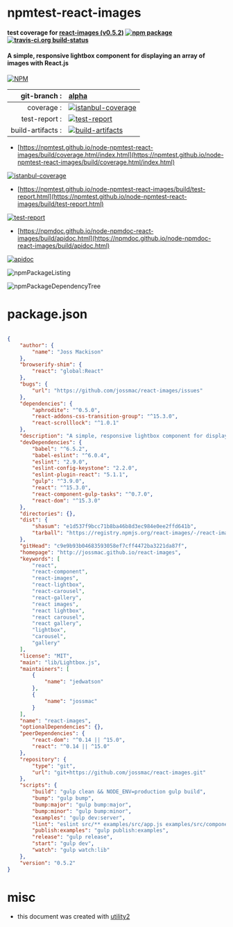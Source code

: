 # npmtest-react-images

#### test coverage for  [react-images (v0.5.2)](http://jossmac.github.io/react-images)  [![npm package](https://img.shields.io/npm/v/npmtest-react-images.svg?style=flat-square)](https://www.npmjs.org/package/npmtest-react-images) [![travis-ci.org build-status](https://api.travis-ci.org/npmtest/node-npmtest-react-images.svg)](https://travis-ci.org/npmtest/node-npmtest-react-images)

#### A simple, responsive lightbox component for displaying an array of images with React.js

[![NPM](https://nodei.co/npm/react-images.png?downloads=true&downloadRank=true&stars=true)](https://www.npmjs.com/package/react-images)

| git-branch : | [alpha](https://github.com/npmtest/node-npmtest-react-images/tree/alpha)|
|--:|:--|
| coverage : | [![istanbul-coverage](https://npmtest.github.io/node-npmtest-react-images/build/coverage.badge.svg)](https://npmtest.github.io/node-npmtest-react-images/build/coverage.html/index.html)|
| test-report : | [![test-report](https://npmtest.github.io/node-npmtest-react-images/build/test-report.badge.svg)](https://npmtest.github.io/node-npmtest-react-images/build/test-report.html)|
| build-artifacts : | [![build-artifacts](https://npmtest.github.io/node-npmtest-react-images/glyphicons_144_folder_open.png)](https://github.com/npmtest/node-npmtest-react-images/tree/gh-pages/build)|

- [https://npmtest.github.io/node-npmtest-react-images/build/coverage.html/index.html](https://npmtest.github.io/node-npmtest-react-images/build/coverage.html/index.html)

[![istanbul-coverage](https://npmtest.github.io/node-npmtest-react-images/build/screenCapture.buildCi.browser.%252Ftmp%252Fbuild%252Fcoverage.lib.html.png)](https://npmtest.github.io/node-npmtest-react-images/build/coverage.html/index.html)

- [https://npmtest.github.io/node-npmtest-react-images/build/test-report.html](https://npmtest.github.io/node-npmtest-react-images/build/test-report.html)

[![test-report](https://npmtest.github.io/node-npmtest-react-images/build/screenCapture.buildCi.browser.%252Ftmp%252Fbuild%252Ftest-report.html.png)](https://npmtest.github.io/node-npmtest-react-images/build/test-report.html)

- [https://npmdoc.github.io/node-npmdoc-react-images/build/apidoc.html](https://npmdoc.github.io/node-npmdoc-react-images/build/apidoc.html)

[![apidoc](https://npmdoc.github.io/node-npmdoc-react-images/build/screenCapture.buildCi.browser.%252Ftmp%252Fbuild%252Fapidoc.html.png)](https://npmdoc.github.io/node-npmdoc-react-images/build/apidoc.html)

![npmPackageListing](https://npmtest.github.io/node-npmtest-react-images/build/screenCapture.npmPackageListing.svg)

![npmPackageDependencyTree](https://npmtest.github.io/node-npmtest-react-images/build/screenCapture.npmPackageDependencyTree.svg)



# package.json

```json

{
    "author": {
        "name": "Joss Mackison"
    },
    "browserify-shim": {
        "react": "global:React"
    },
    "bugs": {
        "url": "https://github.com/jossmac/react-images/issues"
    },
    "dependencies": {
        "aphrodite": "^0.5.0",
        "react-addons-css-transition-group": "^15.3.0",
        "react-scrolllock": "^1.0.1"
    },
    "description": "A simple, responsive lightbox component for displaying an array of images with React.js",
    "devDependencies": {
        "babel": "^6.5.2",
        "babel-eslint": "^6.0.4",
        "eslint": "2.9.0",
        "eslint-config-keystone": "2.2.0",
        "eslint-plugin-react": "5.1.1",
        "gulp": "^3.9.0",
        "react": "^15.3.0",
        "react-component-gulp-tasks": "^0.7.0",
        "react-dom": "^15.3.0"
    },
    "directories": {},
    "dist": {
        "shasum": "e1d537f9bcc71b8ba46b8d3ec984e0ee2ffd641b",
        "tarball": "https://registry.npmjs.org/react-images/-/react-images-0.5.2.tgz"
    },
    "gitHead": "c9e9b93b04683593058ef7cff4472ba3221da87f",
    "homepage": "http://jossmac.github.io/react-images",
    "keywords": [
        "react",
        "react-component",
        "react-images",
        "react-lightbox",
        "react-carousel",
        "react-gallery",
        "react images",
        "react lightbox",
        "react carousel",
        "react gallery",
        "lightbox",
        "carousel",
        "gallery"
    ],
    "license": "MIT",
    "main": "lib/Lightbox.js",
    "maintainers": [
        {
            "name": "jedwatson"
        },
        {
            "name": "jossmac"
        }
    ],
    "name": "react-images",
    "optionalDependencies": {},
    "peerDependencies": {
        "react-dom": "^0.14 || ^15.0",
        "react": "^0.14 || ^15.0"
    },
    "repository": {
        "type": "git",
        "url": "git+https://github.com/jossmac/react-images.git"
    },
    "scripts": {
        "build": "gulp clean && NODE_ENV=production gulp build",
        "bump": "gulp bump",
        "bump:major": "gulp bump:major",
        "bump:minor": "gulp bump:minor",
        "examples": "gulp dev:server",
        "lint": "eslint src/** examples/src/app.js examples/src/components/Gallery.js",
        "publish:examples": "gulp publish:examples",
        "release": "gulp release",
        "start": "gulp dev",
        "watch": "gulp watch:lib"
    },
    "version": "0.5.2"
}
```



# misc
- this document was created with [utility2](https://github.com/kaizhu256/node-utility2)
